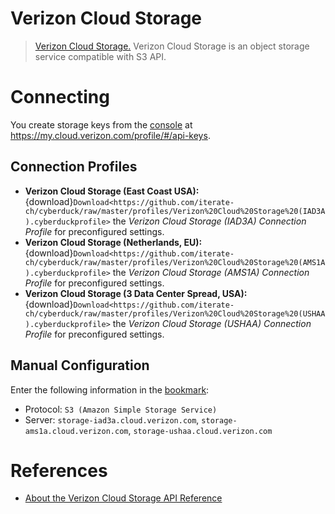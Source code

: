 Verizon Cloud Storage
===

> [Verizon Cloud Storage.](https://thingspace.verizon.com/documentation/apis/cloud-storage/api-reference.html) Verizon Cloud Storage is an object storage service compatible with S3 API.

# Connecting

You create storage keys from the [console](https://console.cloud.verizon.com/) at https://my.cloud.verizon.com/profile/#/api-keys.

## Connection Profiles

- **Verizon Cloud Storage (East Coast USA):** {download}`Download<https://github.com/iterate-ch/cyberduck/raw/master/profiles/Verizon%20Cloud%20Storage%20(IAD3A).cyberduckprofile>` the *Verizon Cloud Storage (IAD3A) Connection Profile* for preconfigured settings.
- **Verizon Cloud Storage (Netherlands, EU):** {download}`Download<https://github.com/iterate-ch/cyberduck/raw/master/profiles/Verizon%20Cloud%20Storage%20(AMS1A).cyberduckprofile>` the *Verizon Cloud Storage (AMS1A) Connection Profile* for preconfigured settings.
- **Verizon Cloud Storage (3 Data Center Spread, USA):** {download}`Download<https://github.com/iterate-ch/cyberduck/raw/master/profiles/Verizon%20Cloud%20Storage%20(USHAA).cyberduckprofile>` the *Verizon Cloud Storage (USHAA) Connection Profile* for preconfigured settings.

## Manual Configuration

Enter the following information in the [bookmark](../../Cyberduck/Bookmarks):

- Protocol: `S3 (Amazon Simple Storage Service)`
- Server: `storage-iad3a.cloud.verizon.com`, `storage-ams1a.cloud.verizon.com`, `storage-ushaa.cloud.verizon.com`

# References

- [About the Verizon Cloud Storage API Reference](https://thingspace.verizon.com/documentation/apis/cloud-storage/about-personal-cloud-storage-apis.html)